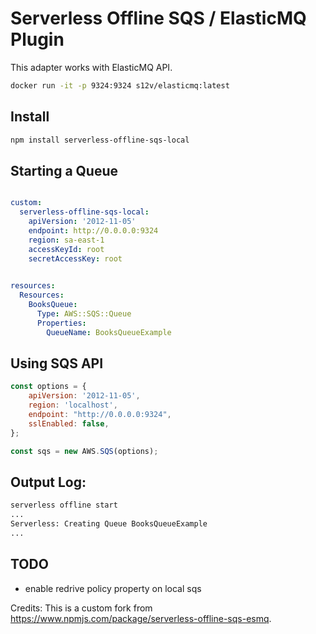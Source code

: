 # Serverless Offline SQS / ElasticMQ Plugin

This adapter works with ElasticMQ API. 

```bash
docker run -it -p 9324:9324 s12v/elasticmq:latest
```

## Install

```bash
npm install serverless-offline-sqs-local
```

## Starting a Queue


```yml

custom:
  serverless-offline-sqs-local:
    apiVersion: '2012-11-05'
    endpoint: http://0.0.0.0:9324
    region: sa-east-1
    accessKeyId: root
    secretAccessKey: root
    
```

```yml
resources:
  Resources:
    BooksQueue:
      Type: AWS::SQS::Queue
      Properties:
        QueueName: BooksQueueExample
```

## Using SQS API 

```javascript
const options = {
    apiVersion: '2012-11-05', 
    region: 'localhost',
    endpoint: "http://0.0.0.0:9324",
    sslEnabled: false,
};

const sqs = new AWS.SQS(options);
```

## Output Log: 

```bash
serverless offline start 
...
Serverless: Creating Queue BooksQueueExample
...
```

## TODO
- enable redrive policy property on local sqs

Credits: This is a custom fork from https://www.npmjs.com/package/serverless-offline-sqs-esmq.
